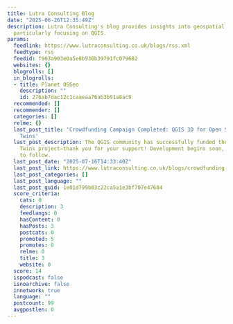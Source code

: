 ```yaml
---
title: Lutra Consulting Blog
date: "2025-06-26T12:35:49Z"
description: ​Lutra Consulting's blog provides insights into geospatial software development,
  particularly focusing on QGIS.
params:
  feedlink: https://www.lutraconsulting.co.uk/blogs/rss.xml
  feedtype: rss
  feedid: f903a903e0a5e8b936b39791fc079682
  websites: {}
  blogrolls: []
  in_blogrolls:
  - title: Planet OSGeo
    description: ""
    id: 276ab7dac12c1caaeaa76ab3b91a8ac9
  recommended: []
  recommender: []
  categories: []
  relme: {}
  last_post_title: 'Crowdfunding Campaign Completed: QGIS 3D for Open Source Digital
    Twins'
  last_post_description: The QGIS community has successfully funded the 3D Digital
    Twins project—thank you for your support! Development begins soon, with updates
    to follow.
  last_post_date: "2025-07-16T14:33:40Z"
  last_post_link: https://www.lutraconsulting.co.uk/blogs/crowdfunding-campaign-completed-qgis-3d-for-open-source-digital-twins
  last_post_categories: []
  last_post_language: ""
  last_post_guid: 1e01d799b83c22ca5a1e3bf707e47684
  score_criteria:
    cats: 0
    description: 3
    feedlangs: 0
    hasContent: 0
    hasPosts: 3
    postcats: 0
    promoted: 5
    promotes: 0
    relme: 0
    title: 3
    website: 0
  score: 14
  ispodcast: false
  isnoarchive: false
  innetwork: true
  language: ""
  postcount: 99
  avgpostlen: 0
---
```

